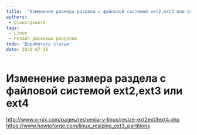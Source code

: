 ```yaml
---
title:  "Изменение размера раздела с файловой системой ext2,ext3 или ext4"
authors: 
 - glowingsword
tags:
 - Linux
 - Резайз дисковых разделов
todo: 'Доработать статью'
date: 2020-07-15
---
```

# Изменение размера раздела с файловой системой ext2,ext3 или ext4

http://www.o-nix.com/pages/reshenija-v-linux/resize-ext2ext3ext4.php
https://www.howtoforge.com/linux_resizing_ext3_partitions